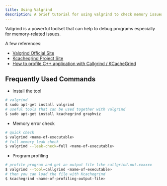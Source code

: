```yaml
---
title: Using Valgrind
description: A brief tutorial for using valgrind to check memory issues
---
```


Valgrind is a powerful toolset that can help to debug programs especially for memory-related issues.

A few references:

* [Valgrind Official Site](http://valgrind.org/)
* [Kcachegrind Project Site](http://kcachegrind.sourceforge.net/html/Usage.html)
* [How to profile C++ application with Callgrind / KCacheGrind](https://baptiste-wicht.com/posts/2011/09/profile-c-application-with-callgrind-kcachegrind.html)

## Frequently Used Commands

* Install the tool

```bash
# valgrind 
$ sudo apt-get install valgrind
# useful tools that can be used together with valgrind 
$ sudo apt-get install kcachegrind graphviz
```

* Memory error check

```bash
# quick check
$ valgrind <name-of-executable>
# full memory leak check
$ valgrind --leak-check=full <name-of-executable>
```

* Program profiling

```bash
# profile program and get an output file like callgrind.out.xxxxxx
$ valgrind --tool=callgrind <name-of-executable>
# then you can load the file with Kcachegrind
$ kcachegrind <name-of-profiling-output-file>
```
